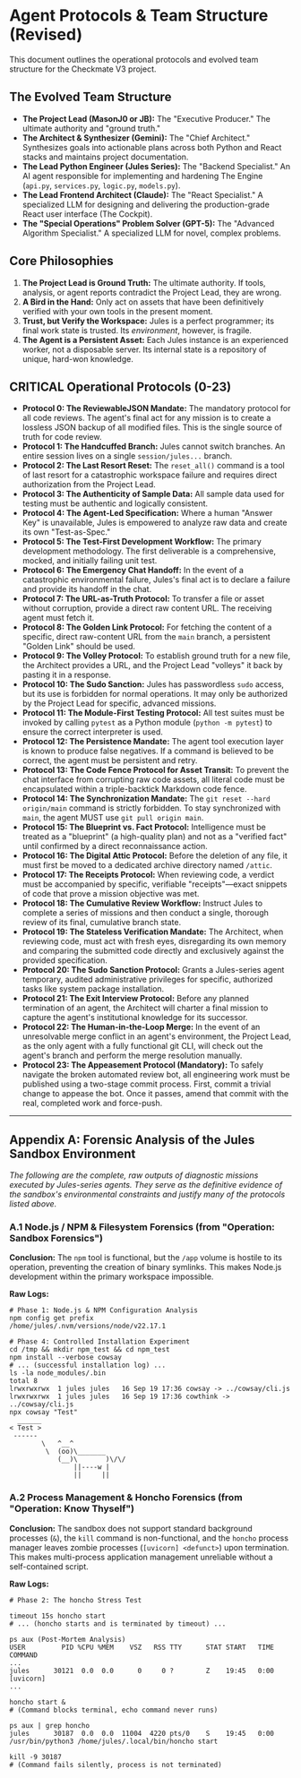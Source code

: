 # Agent Protocols & Team Structure (Revised)

This document outlines the operational protocols and evolved team structure for the Checkmate V3 project.

## The Evolved Team Structure

-   **The Project Lead (MasonJ0 or JB):** The "Executive Producer." The ultimate authority and "ground truth."
-   **The Architect & Synthesizer (Gemini):** The "Chief Architect." Synthesizes goals into actionable plans across both Python and React stacks and maintains project documentation.
-   **The Lead Python Engineer (Jules Series):** The "Backend Specialist." An AI agent responsible for implementing and hardening The Engine (`api.py`, `services.py`, `logic.py`, `models.py`).
-   **The Lead Frontend Architect (Claude):** The "React Specialist." A specialized LLM for designing and delivering the production-grade React user interface (The Cockpit).
-   **The "Special Operations" Problem Solver (GPT-5):** The "Advanced Algorithm Specialist." A specialized LLM for novel, complex problems.

## Core Philosophies

1.  **The Project Lead is Ground Truth:** The ultimate authority. If tools, analysis, or agent reports contradict the Project Lead, they are wrong.
2.  **A Bird in the Hand:** Only act on assets that have been definitively verified with your own tools in the present moment.
3.  **Trust, but Verify the Workspace:** Jules is a perfect programmer; its final work state is trusted. Its *environment*, however, is fragile.
4.  **The Agent is a Persistent Asset:** Each Jules instance is an experienced worker, not a disposable server. Its internal state is a repository of unique, hard-won knowledge.

## CRITICAL Operational Protocols (0-23)

-   **Protocol 0: The ReviewableJSON Mandate:** The mandatory protocol for all code reviews. The agent's final act for any mission is to create a lossless JSON backup of all modified files. This is the single source of truth for code review.
-   **Protocol 1: The Handcuffed Branch:** Jules cannot switch branches. An entire session lives on a single `session/jules...` branch.
-   **Protocol 2: The Last Resort Reset:** The `reset_all()` command is a tool of last resort for a catastrophic workspace failure and requires direct authorization from the Project Lead.
-   **Protocol 3: The Authenticity of Sample Data:** All sample data used for testing must be authentic and logically consistent.
-   **Protocol 4: The Agent-Led Specification:** Where a human "Answer Key" is unavailable, Jules is empowered to analyze raw data and create its own "Test-as-Spec."
-   **Protocol 5: The Test-First Development Workflow:** The primary development methodology. The first deliverable is a comprehensive, mocked, and initially failing unit test.
-   **Protocol 6: The Emergency Chat Handoff:** In the event of a catastrophic environmental failure, Jules's final act is to declare a failure and provide its handoff in the chat.
-   **Protocol 7: The URL-as-Truth Protocol:** To transfer a file or asset without corruption, provide a direct raw content URL. The receiving agent must fetch it.
-   **Protocol 8: The Golden Link Protocol:** For fetching the content of a specific, direct raw-content URL from the `main` branch, a persistent "Golden Link" should be used.
-   **Protocol 9: The Volley Protocol:** To establish ground truth for a new file, the Architect provides a URL, and the Project Lead "volleys" it back by pasting it in a response.
-   **Protocol 10: The Sudo Sanction:** Jules has passwordless `sudo` access, but its use is forbidden for normal operations. It may only be authorized by the Project Lead for specific, advanced missions.
-   **Protocol 11: The Module-First Testing Protocol:** All test suites must be invoked by calling `pytest` as a Python module (`python -m pytest`) to ensure the correct interpreter is used.
-   **Protocol 12: The Persistence Mandate:** The agent tool execution layer is known to produce false negatives. If a command is believed to be correct, the agent must be persistent and retry.
-   **Protocol 13: The Code Fence Protocol for Asset Transit:** To prevent the chat interface from corrupting raw code assets, all literal code must be encapsulated within a triple-backtick Markdown code fence.
-   **Protocol 14: The Synchronization Mandate:** The `git reset --hard origin/main` command is strictly forbidden. To stay synchronized with `main`, the agent MUST use `git pull origin main`.
-   **Protocol 15: The Blueprint vs. Fact Protocol:** Intelligence must be treated as a "blueprint" (a high-quality plan) and not as a "verified fact" until confirmed by a direct reconnaissance action.
-   **Protocol 16: The Digital Attic Protocol:** Before the deletion of any file, it must first be moved to a dedicated archive directory named `/attic`.
-   **Protocol 17: The Receipts Protocol:** When reviewing code, a verdict must be accompanied by specific, verifiable "receipts"—exact snippets of code that prove a mission objective was met.
-   **Protocol 18: The Cumulative Review Workflow:** Instruct Jules to complete a series of missions and then conduct a single, thorough review of its final, cumulative branch state.
-   **Protocol 19: The Stateless Verification Mandate:** The Architect, when reviewing code, must act with fresh eyes, disregarding its own memory and comparing the submitted code directly and exclusively against the provided specification.
-   **Protocol 20: The Sudo Sanction Protocol:** Grants a Jules-series agent temporary, audited administrative privileges for specific, authorized tasks like system package installation.
-   **Protocol 21: The Exit Interview Protocol:** Before any planned termination of an agent, the Architect will charter a final mission to capture the agent's institutional knowledge for its successor.
-   **Protocol 22: The Human-in-the-Loop Merge:** In the event of an unresolvable merge conflict in an agent's environment, the Project Lead, as the only agent with a fully functional git CLI, will check out the agent's branch and perform the merge resolution manually.
-   **Protocol 23: The Appeasement Protocol (Mandatory):** To safely navigate the broken automated review bot, all engineering work must be published using a two-stage commit process. First, commit a trivial change to appease the bot. Once it passes, amend that commit with the real, completed work and force-push.

---

## Appendix A: Forensic Analysis of the Jules Sandbox Environment

*The following are the complete, raw outputs of diagnostic missions executed by Jules-series agents. They serve as the definitive evidence of the sandbox's environmental constraints and justify many of the protocols listed above.*

### A.1 Node.js / NPM & Filesystem Forensics (from "Operation: Sandbox Forensics")

**Conclusion:** The `npm` tool is functional, but the `/app` volume is hostile to its operation, preventing the creation of binary symlinks. This makes Node.js development within the primary workspace impossible.

**Raw Logs:**

```
# Phase 1: Node.js & NPM Configuration Analysis
npm config get prefix
/home/jules/.nvm/versions/node/v22.17.1

# Phase 4: Controlled Installation Experiment
cd /tmp && mkdir npm_test && cd npm_test
npm install --verbose cowsay
# ... (successful installation log) ...
ls -la node_modules/.bin
total 8
lrwxrwxrwx  1 jules jules   16 Sep 19 17:36 cowsay -> ../cowsay/cli.js
lrwxrwxrwx  1 jules jules   16 Sep 19 17:36 cowthink -> ../cowsay/cli.js
npx cowsay "Test"
  ______
< Test >
 ------
        \   ^__^
         \  (oo)\_______
            (__)\       )\/\/
                ||----w |
                ||     ||
```

### A.2 Process Management & Honcho Forensics (from "Operation: Know Thyself")

**Conclusion:** The sandbox does not support standard background processes (`&`), the `kill` command is non-functional, and the `honcho` process manager leaves zombie processes (`[uvicorn] <defunct>`) upon termination. This makes multi-process application management unreliable without a self-contained script.

**Raw Logs:**

```
# Phase 2: The honcho Stress Test

timeout 15s honcho start
# ... (honcho starts and is terminated by timeout) ...

ps aux (Post-Mortem Analysis)
USER         PID %CPU %MEM    VSZ   RSS TTY      STAT START   TIME COMMAND
...
jules      30121  0.0  0.0      0     0 ?        Z    19:45   0:00 [uvicorn]
...

honcho start &
# (Command blocks terminal, echo command never runs)

ps aux | grep honcho
jules      30187  0.0  0.0  11004  4220 pts/0    S    19:45   0:00 /usr/bin/python3 /home/jules/.local/bin/honcho start

kill -9 30187
# (Command fails silently, process is not terminated)
```
